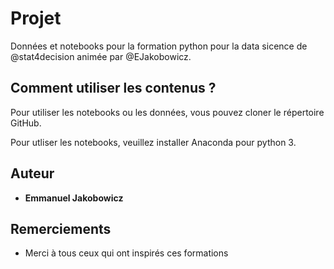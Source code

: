 # Projet

Données et notebooks pour la formation python pour la data sicence de @stat4decision animée par @EJakobowicz. 

## Comment utiliser les contenus ?

Pour utiliser les notebooks ou les données, vous pouvez cloner le répertoire GitHub.

Pour utliser les notebooks, veuillez installer Anaconda pour python 3.


## Auteur

* **Emmanuel Jakobowicz**

## Remerciements

* Merci à tous ceux qui ont inspirés ces formations